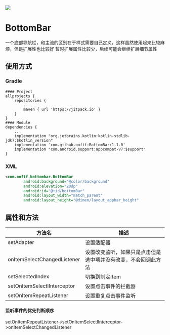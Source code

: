 [![](https://jitpack.io/v/ooftf/BottomBar.svg)](https://jitpack.io/#ooftf/BottomBar)
# BottomBar
一个底部导航栏，和主流的区别在于样式需要自己定义，这样虽然使用起来比较麻烦，但是扩展性也比较好
暂时扩展属性比较少，后续可能会继续扩展细节属性
## 使用方式
### Gradle
``` Gradle
#### Project
allprojects {
    repositories {
        ...
        maven { url 'https://jitpack.io' }
    }
}
#### Module
dependencies {
    ...
    implementation "org.jetbrains.kotlin:kotlin-stdlib-jdk7:$kotlin_version"
    implementation 'com.github.ooftf:BottomBar:1.1.0'
    implementation "com.android.support:appcompat-v7:$support"
}
```
### XML
```xml
<com.ooftf.bottombar.BottomBar
        android:background="@color/background"
        android:elevation="20dp"
        android:id="@+id/bottomBar"
        android:layout_width="match_parent"
        android:layout_height="@dimen/layout_appbar_height"

```
## 属性和方法
|方法名|描述|
|---|---|
|setAdapter|设置适配器|
|onItemSelectChangedListener|设置改变监听，如果只是点击但是选中项并没有改变，不会回调此方法|
|setSelectedIndex|切换到制定Item|
|setOnItemSelectIInterceptor|设置点击事件的拦截器|
|setOnItemRepeatListener|设置重复点击事件监听|
#### 监听事件的优先判断顺序
setOnItemRepeatListener->setOnItemSelectIInterceptor->onItemSelectChangedListener

